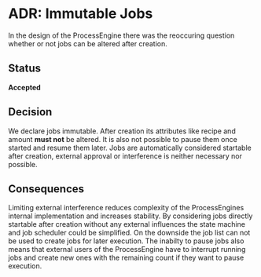 # ADR: Immutable Jobs

In the design of the ProcessEngine there was the reoccuring question whether or not jobs can be altered after creation. 

## Status

**Accepted**

## Decision

We declare jobs immutable. After creation its attributes like recipe and amount **must not** be altered. It is also not possible to pause them once started and resume them later. Jobs are automatically considered startable after creation, external approval or interference is neither necessary nor possible.

## Consequences

Limiting external interference reduces complexity of the ProcessEngines internal implementation and increases stability. By considering jobs directly startable after creation without any external influences the state machine and job scheduler could be simplified. On the downside the job list can not be used to create jobs for later execution. The inabilty to pause jobs also means that external users of the ProcessEngine have to interrupt running jobs and create new ones with the remaining count if they want to pause execution.